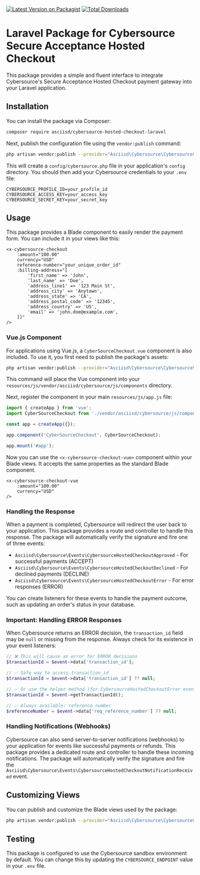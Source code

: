 [![Latest Version on Packagist](https://img.shields.io/packagist/v/asciisd/cybersource-hosted-checkout-laravel.svg?style=flat-square)](https://packagist.org/packages/asciisd/cybersource-hosted-checkout-laravel)
[![Total Downloads](https://img.shields.io/packagist/dt/asciisd/cybersource-hosted-checkout-laravel.svg?style=flat-square)](https://packagist.org/packages/asciisd/cybersource-hosted-checkout-laravel)

# Laravel Package for Cybersource Secure Acceptance Hosted Checkout

This package provides a simple and fluent interface to integrate Cybersource's Secure Acceptance Hosted Checkout payment gateway into your Laravel application.

## Installation

You can install the package via Composer:

```bash
composer require asciisd/cybersource-hosted-checkout-laravel
```

Next, publish the configuration file using the `vendor:publish` command:

```bash
php artisan vendor:publish --provider="Asciisd\Cybersource\CybersourceServiceProvider" --tag="config"
```

This will create a `config/cybersource.php` file in your application's `config` directory. You should then add your Cybersource credentials to your `.env` file:

```
CYBERSOURCE_PROFILE_ID=your_profile_id
CYBERSOURCE_ACCESS_KEY=your_access_key
CYBERSOURCE_SECRET_KEY=your_secret_key
```

## Usage

This package provides a Blade component to easily render the payment form. You can include it in your views like this:

```blade
<x-cybersource-checkout
    :amount="100.00"
    currency="USD"
    reference-number="your_unique_order_id"
    :billing-address="[
        'first_name' => 'John',
        'last_name' => 'Doe',
        'address_line1' => '123 Main St',
        'address_city' => 'Anytown',
        'address_state' => 'CA',
        'address_postal_code' => '12345',
        'address_country' => 'US',
        'email' => 'john.doe@example.com',
    ]]"
/>
```

### Vue.js Component

For applications using Vue.js, a `CyberSourceCheckout.vue` component is also included. To use it, you first need to publish the package's assets:

```bash
php artisan vendor:publish --provider="Asciisd\Cybersource\CybersourceServiceProvider" --tag="cybersource-assets"
```

This command will place the Vue component into your `resources/js/vendor/asciisd/cybersource/js/components` directory.

Next, register the component in your main `resources/js/app.js` file:

```javascript
import { createApp } from 'vue';
import CyberSourceCheckout from './vendor/asciisd/cybersource/js/components/CyberSourceCheckout.vue';

const app = createApp({});

app.component('CyberSourceCheckout', CyberSourceCheckout);

app.mount('#app');
```

Now you can use the `<x-cybersource-checkout-vue>` component within your Blade views. It accepts the same properties as the standard Blade component.

```blade
<x-cybersource-checkout-vue
    :amount="100.00"
    currency="USD"
/>
```

### Handling the Response

When a payment is completed, Cybersource will redirect the user back to your application. This package provides a route and controller to handle this response. The package will automatically verify the signature and fire one of three events:

- `Asciisd\Cybersource\Events\CybersourceHostedCheckoutApproved` - For successful payments (ACCEPT)
- `Asciisd\Cybersource\Events\CybersourceHostedCheckoutDeclined` - For declined payments (DECLINE)
- `Asciisd\Cybersource\Events\CybersourceHostedCheckoutError` - For error responses (ERROR)

You can create listeners for these events to handle the payment outcome, such as updating an order's status in your database.

### Important: Handling ERROR Responses

When Cybersource returns an ERROR decision, the `transaction_id` field may be `null` or missing from the response. Always check for its existence in your event listeners:

```php
// ❌ This will cause an error for ERROR decisions
$transactionId = $event->data['transaction_id'];

// ✅ Safe way to access transaction_id
$transactionId = $event->data['transaction_id'] ?? null;

// ✅ Or use the helper method (for CybersourceHostedCheckoutError events)
$transactionId = $event->getTransactionId();

// ✅ Always available: reference number
$referenceNumber = $event->data['req_reference_number'] ?? null;
```

### Handling Notifications (Webhooks)

Cybersource can also send server-to-server notifications (webhooks) to your application for events like successful payments or refunds. This package provides a dedicated route and controller to handle these incoming notifications. The package will automatically verify the signature and fire the `Asciisd\Cybersource\Events\CybersourceHostedCheckoutNotificationReceived` event.

## Customizing Views

You can publish and customize the Blade views used by the package:

```bash
php artisan vendor:publish --provider="Asciisd\Cybersource\CybersourceServiceProvider" --tag="cybersource-views"
```

## Testing

This package is configured to use the Cybersource sandbox environment by default. You can change this by updating the `CYBERSOURCE_ENDPOINT` value in your `.env` file. 
